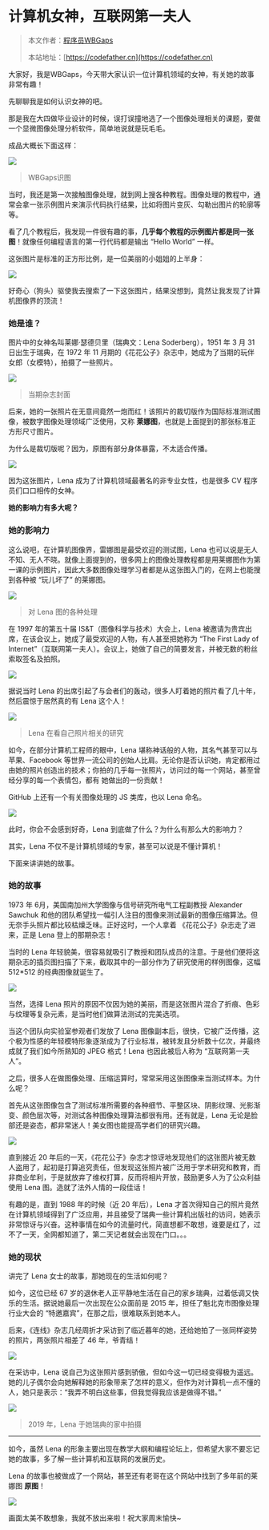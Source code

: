 # 计算机女神，互联网第一夫人

> 本文作者：[程序员WBGaps](https://yuyuanweb.feishu.cn/wiki/Abldw5WkjidySxkKxU2cQdAtnah)
>
> 本站地址：[https://codefather.cn](https://codefather.cn)

大家好，我是WBGaps，今天带大家认识一位计算机领域的女神，有关她的故事非常有趣！

先聊聊我是如何认识女神的吧。

那是我在大四做毕业设计的时候，误打误撞地选了一个图像处理相关的课题，要做一个显微图像处理分析软件，简单地说就是玩毛毛。

成品大概长下面这样：

![](https://pic.yupi.icu/5563/202311091215982.png)

> WBGaps识图

当时，我还是第一次接触图像处理，就到网上搜各种教程。图像处理的教程中，通常会拿一张示例图片来演示代码执行结果，比如将图片变灰、勾勒出图片的轮廓等等。

看了几个教程后，我发现一件很有趣的事，**几乎每个教程的示例图片都是同一张图**！就像任何编程语言的第一行代码都是输出 “Hello World” 一样。

这张图片是标准的正方形比例，是一位美丽的小姐姐的上半身：

![](https://pic.yupi.icu/5563/202311091215567.jpeg)

好奇心（狗头）驱使我去搜索了一下这张图片，结果没想到，竟然让我发现了计算机图像界的顶流！

### 她是谁？

图片中的女神名叫莱娜·瑟德贝里（瑞典文：Lena Soderberg），1951 年 3 月 31 日出生于瑞典，在 1972 年 11 月期的《花花公子》杂志中，她成为了当期的玩伴女郎（女模特），拍摄了一些照片。

![](https://pic.yupi.icu/5563/202311091215503.jpeg)

> 当期杂志封面

后来，她的一张照片在无意间竟然一炮而红！该照片的裁切版作为国际标准测试图像，被数字图像处理领域广泛使用，又称 **莱娜图**，也就是上面提到的那张标准正方形尺寸图片。

为什么是裁切版呢？因为，原图有部分身体暴露，不太适合传播。

![](https://pic.yupi.icu/5563/202311091215707.png)

因为这张图片，Lena 成为了计算机领域最著名的非专业女性，也是很多 CV 程序员们口口相传的女神。

**她的影响力有多大呢？**

### 她的影响力

这么说吧，在计算机图像界，雷娜图是最受欢迎的测试图，Lena 也可以说是无人不知、无人不晓。就像上面提到的，很多网上的图像处理教程都是用莱娜图作为第一课的示例图片，因此大多数图像处理学习者都是从这张图入门的，在网上也能搜到各种被 “玩儿坏了” 的莱娜图。

![](https://pic.yupi.icu/5563/202311091215472.jpeg)

> 对 Lena 图的各种处理

在 1997 年的第五十届 IS&T（图像科学与技术）大会上，Lena 被邀请为贵宾出席，在该会议上，她成了最受欢迎的人物，有人甚至把她称为 “The First Lady of Internet”（互联网第一夫人）。会议上，她做了自己的简要发言，并被无数的粉丝索取签名及拍照。

![](https://pic.yupi.icu/5563/202311091215514.jpeg)

据说当时 Lena 的出席引起了与会者们的轰动，很多人盯着她的照片看了几十年，然后震惊于居然真的有 Lena 这个人！

![](https://pic.yupi.icu/5563/202311091215091.jpeg)

> Lena 在看自己照片相关的研究

如今，在部分计算机工程师的眼中，Lena 堪称神话般的人物，其名气甚至可以与苹果、Facebook 等世界一流公司的创始人比肩。无论你是否认识她，肯定都用过由她的照片创造出的技术；你拍的几乎每一张照片，访问过的每一个网站，甚至曾经分享的每一个表情包，都有 她做出的一份贡献！

GitHub 上还有一个有关图像处理的 JS 类库，也以 Lena 命名。

![](https://pic.yupi.icu/5563/202311091215877.gif)

此时，你会不会感到好奇，Lena 到底做了什么？为什么有那么大的影响力？

其实，Lena 不仅不是计算机领域的专家，甚至可以说是不懂计算机！

下面来讲讲她的故事。

### 她的故事

1973 年 6月，美国南加州大学图像与信号研究所电气工程副教授 Alexander Sawchuk 和他的团队希望找一幅引人注目的图像来测试最新的图像压缩算法。但无奈手头照片都比较枯燥乏味。正好这时，一个人拿着 《花花公子》杂志走了进来，正是 Lena 登上的那期杂志！

当时的 Lena 年轻貌美，很容易就吸引了教授和团队成员的注意。于是他们便将这期杂志的插页图扫描了下来，截取其中的一部分作为了研究使用的样例图像，这幅 512*512 的经典图像就诞生了。

![](https://pic.yupi.icu/5563/202311091215725.png)

当然，选择 Lena 照片的原因不仅因为她的美丽，而是这张图片混合了折痕、色彩与纹理等复杂元素，是当时他们做算法测试的完美选项。

当这个团队向实验室参观者们发放了 Lena 图像副本后，很快，它被广泛传播，这个极为性感的年轻模特形象逐渐成为了行业标准，被转发且分析数十亿次，并最终成就了我们如今所熟知的 JPEG 格式！Lena 也因此被后人称为 “互联网第一夫人”。

之后，很多人在做图像处理、压缩运算时，常常采用这张图像来当测试样本。为什么呢？

首先从这张图像包含了测试标准所需要的各种细节、平整区块、阴影纹理、光影渐变、颜色层次等，对测试各种图像处理算法都很有用。还有就是，Lena 无论是脸部还是姿态，都非常迷人！美女图也能提高学者们的研究兴趣。

![](https://pic.yupi.icu/5563/202311091215209.jpeg)

直到接近 20 年后的一天，《花花公子》杂志才惊讶地发现他们的这张图片被无数人盗用了，起初是打算追究责任，但发现这张照片被广泛用于学术研究和教育，而非商业牟利，于是就放弃了维权打算，反而将相片开放，鼓励更多人为了公众利益使用 Lena 图。造就了法外人情的一段佳话！

有趣的是，直到 1988 年的时候（近 20 年后），Lena 才首次得知自己的照片竟然在计算机领域得到了广泛应用，并且接受了瑞典一些计算机出版社的访问，她表示非常惊讶与兴奋。这种事情在如今的流量时代，简直想都不敢想，谁要是红了，过不了一天，全网都知道了，第二天记者就会出现在门口。。。

### 她的现状

讲完了 Lena 女士的故事，那她现在的生活如何呢？

如今，这位已经 67 岁的退休老人正平静地生活在自己的家乡瑞典，过着低调又快乐的生活。据说她最后一次出现在公众面前是 2015 年，担任了魁北克市图像处理行业大会的 “特邀嘉宾”，在那之后，很难联系到她本人。

后来，《连线》杂志几经周折才采访到了临近暮年的她，还给她拍了一张同样姿势的照片，两张照片相差了 46 年，爷青结！

![](https://pic.yupi.icu/5563/202311091215616.jpeg)

在采访中，Lena 说自己为这张照片感到骄傲，但如今这一切已经变得极为遥远。她的儿子偶尔会向她解释她的形象带来了怎样的意义，但作为对计算机一点不懂的人，她只是表示：“我弄不明白这些事，但我觉得我应该是做得不错。”

![](https://pic.yupi.icu/5563/202311091215667.jpeg)

> 2019 年，Lena 于她瑞典的家中拍摄

------

如今，虽然 Lena 的形象主要出现在教学大纲和编程论坛上，但希望大家不要忘记她的故事，多了解一些计算机和互联网的发展历史。

Lena 的故事也被做成了一个网站，甚至还有老哥在这个网站中找到了多年前的莱娜图 **原图**！

![](https://pic.yupi.icu/5563/202311091215763.png)

画面太美不敢想象，我就不放出来啦！祝大家周末愉快~
